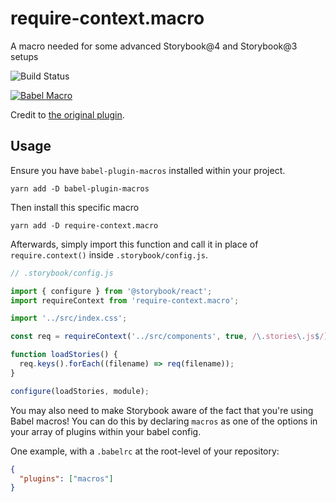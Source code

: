 # require-context.macro

A macro needed for some advanced Storybook@4 and Storybook@3 setups

![Build Status](https://github.com/storybookjs/require-context.macro/workflows/Node%20CI/badge.svg)

[![Babel Macro](https://img.shields.io/badge/babel--macro-%F0%9F%8E%A3-f5da55.svg?style=flat-square)](https://github.com/kentcdodds/babel-plugin-macros)

Credit to [the original plugin](https://github.com/smrq/babel-plugin-require-context-hook/).

## Usage

Ensure you have `babel-plugin-macros` installed within your project.

`yarn add -D babel-plugin-macros`

Then install this specific macro

`yarn add -D require-context.macro`

Afterwards, simply import this function and call it in place of `require.context()` inside
`.storybook/config.js`.

```javascript
// .storybook/config.js

import { configure } from '@storybook/react';
import requireContext from 'require-context.macro';

import '../src/index.css';

const req = requireContext('../src/components', true, /\.stories\.js$/);

function loadStories() {
  req.keys().forEach((filename) => req(filename));
}

configure(loadStories, module);
```

You may also need to make Storybook aware of the fact that you're using Babel macros! You can do
this by declaring `macros` as one of the options in your array of plugins within your babel config.

One example, with a `.babelrc` at the root-level of your repository:

```json
{
  "plugins": ["macros"]
}
```
